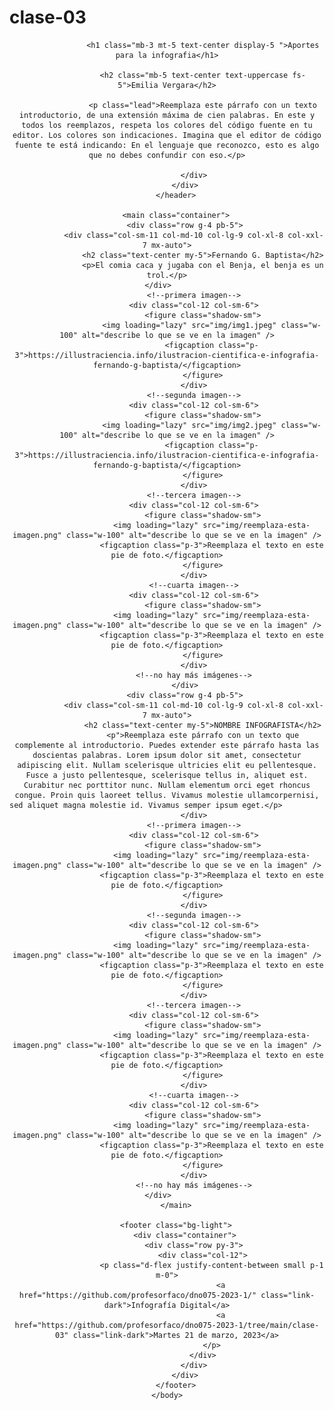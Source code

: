 # clase-03
<!DOCTYPE html>
<html lang="es">
    <head>
        <meta charset="utf-8">
        <meta name="viewport" content="width=device-width, initial-scale=1">
        <link href="https://cdn.jsdelivr.net/npm/bootstrap@5.1.3/dist/css/bootstrap.min.css" rel="stylesheet" integrity="sha384-1BmE4kWBq78iYhFldvKuhfTAU6auU8tT94WrHftjDbrCEXSU1oBoqyl2QvZ6jIW3" crossorigin="anonymous" />
        <title>Infografía, infografistas y nuevas tecnologías</title>
    </head>
    <body>
        <header class="container">
            <div class="row py-4">
                <div class="col-sm-11 col-md-10 col-lg-9 col-xl-8 col-xxl-7 mx-auto">

                    <h1 class="mb-3 mt-5 text-center display-5 ">Aportes para la infografia</h1>

                    <h2 class="mb-5 text-center text-uppercase fs-5">Emilia Vergara</h2>

                    <p class="lead">Reemplaza este párrafo con un texto introductorio, de una extensión máxima de cien palabras. En este y todos los reemplazos, respeta los colores del código fuente en tu editor. Los colores son indicaciones. Imagina que el editor de código fuente te está indicando: En el lenguaje que reconozco, esto es algo que no debes confundir con eso.</p>

                </div>
            </div>
        </header>

        <main class="container">
            <div class="row g-4 pb-5">
                <div class="col-sm-11 col-md-10 col-lg-9 col-xl-8 col-xxl-7 mx-auto">
                    <h2 class="text-center my-5">Fernando G. Baptista</h2>
                    <p>El comia caca y jugaba con el Benja, el benja es un trol.</p>
                </div>                
                <!--primera imagen-->
                <div class="col-12 col-sm-6">
                    <figure class="shadow-sm">
                        <img loading="lazy" src="img/img1.jpeg" class="w-100" alt="describe lo que se ve en la imagen" />
                        <figcaption class="p-3">https://illustraciencia.info/ilustracion-cientifica-e-infografia-fernando-g-baptista/</figcaption>
                    </figure>
                </div>
                <!--segunda imagen-->
                <div class="col-12 col-sm-6">
                    <figure class="shadow-sm">
                        <img loading="lazy" src="img/img2.jpeg" class="w-100" alt="describe lo que se ve en la imagen" />
                        <figcaption class="p-3">https://illustraciencia.info/ilustracion-cientifica-e-infografia-fernando-g-baptista/</figcaption>
                    </figure>
                </div>
                <!--tercera imagen-->
                <div class="col-12 col-sm-6">
                    <figure class="shadow-sm">
                        <img loading="lazy" src="img/reemplaza-esta-imagen.png" class="w-100" alt="describe lo que se ve en la imagen" />
                        <figcaption class="p-3">Reemplaza el texto en este pie de foto.</figcaption>
                    </figure>
                </div>
                <!--cuarta imagen-->
                <div class="col-12 col-sm-6">
                    <figure class="shadow-sm">
                        <img loading="lazy" src="img/reemplaza-esta-imagen.png" class="w-100" alt="describe lo que se ve en la imagen" />
                        <figcaption class="p-3">Reemplaza el texto en este pie de foto.</figcaption>
                    </figure>
                </div>
                <!--no hay más imágenes-->
            </div>
            <div class="row g-4 pb-5">
                <div class="col-sm-11 col-md-10 col-lg-9 col-xl-8 col-xxl-7 mx-auto">
                    <h2 class="text-center my-5">NOMBRE INFOGRAFISTA</h2>
                    <p">Reemplaza este párrafo con un texto que complemente al introductorio. Puedes extender este párrafo hasta las doscientas palabras. Lorem ipsum dolor sit amet, consectetur adipiscing elit. Nullam scelerisque ultricies elit eu pellentesque. Fusce a justo pellentesque, scelerisque tellus in, aliquet est. Curabitur nec porttitor nunc. Nullam elementum orci eget rhoncus congue. Proin quis laoreet tellus. Vivamus molestie ullamcorpernisi, sed aliquet magna molestie id. Vivamus semper ipsum eget.</p>                    
                </div>
                <!--primera imagen-->
                <div class="col-12 col-sm-6">
                    <figure class="shadow-sm">
                        <img loading="lazy" src="img/reemplaza-esta-imagen.png" class="w-100" alt="describe lo que se ve en la imagen" />
                        <figcaption class="p-3">Reemplaza el texto en este pie de foto.</figcaption>
                    </figure>
                </div>
                <!--segunda imagen-->
                <div class="col-12 col-sm-6">
                    <figure class="shadow-sm">
                        <img loading="lazy" src="img/reemplaza-esta-imagen.png" class="w-100" alt="describe lo que se ve en la imagen" />
                        <figcaption class="p-3">Reemplaza el texto en este pie de foto.</figcaption>
                    </figure>
                </div>
                <!--tercera imagen-->
                <div class="col-12 col-sm-6">
                    <figure class="shadow-sm">
                        <img loading="lazy" src="img/reemplaza-esta-imagen.png" class="w-100" alt="describe lo que se ve en la imagen" />
                        <figcaption class="p-3">Reemplaza el texto en este pie de foto.</figcaption>
                    </figure>
                </div>
                <!--cuarta imagen-->
                <div class="col-12 col-sm-6">
                    <figure class="shadow-sm">
                        <img loading="lazy" src="img/reemplaza-esta-imagen.png" class="w-100" alt="describe lo que se ve en la imagen" />
                        <figcaption class="p-3">Reemplaza el texto en este pie de foto.</figcaption>
                    </figure>
                </div>
                <!--no hay más imágenes-->
            </div>            
        </main>

        <footer class="bg-light">
            <div class="container">
                <div class="row py-3">
                    <div class="col-12">
                        <p class="d-flex justify-content-between small p-1 m-0">
                            <a href="https://github.com/profesorfaco/dno075-2023-1/" class="link-dark">Infografía Digital</a>
                            <a href="https://github.com/profesorfaco/dno075-2023-1/tree/main/clase-03" class="link-dark">Martes 21 de marzo, 2023</a>
                        </p>
                    </div>
                </div>
            </div>
        </footer>
    </body>
</html>

